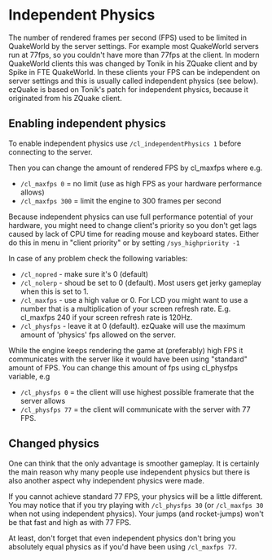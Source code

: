 ---
---

# Independent Physics

The number of rendered frames per second (FPS) used to be limited in QuakeWorld by the server settings.
For example most QuakeWorld servers run at 77fps, so you couldn't have more than 77fps at the client.
In modern QuakeWorld clients this was changed by Tonik in his ZQuake client and by Spike in FTE QuakeWorld. In these clients your FPS can be independent on
server settings and this is usually called independent physics (see below).
ezQuake is based on Tonik's patch for independent physics, because it originated from his ZQuake client.

## Enabling independent physics

To enable independent physics use `/cl_independentPhysics 1` before connecting to the server.

Then you can change the amount of rendered FPS by cl_maxfps where e.g.

- `/cl_maxfps 0` = no limit (use as high FPS as your hardware performance allows)
- `/cl_maxfps 300` = limit the engine to 300 frames per second

Because independent physics can use full performance potential of your hardware, you might need to change client's priority so you don't get lags caused by lack
of CPU time for reading mouse and keyboard states. Either do this in menu in "client priority" or by setting `/sys_highpriority -1`

In case of any problem check the following variables:

- `/cl_nopred` - make sure it's 0 (default)
- `/cl_nolerp` - shoud be set to 0 (default). Most users get jerky gameplay when this is set to 1.
- `/cl_maxfps` - use a high value or 0. For LCD you might want to use a number that is a multiplication of your screen refresh rate. E.g. cl_maxfps 240 if your
  screen refresh rate is 120Hz.
- `/cl_physfps` - leave it at 0 (default). ezQuake will use the maximum amount of 'physics' fps allowed on the server.

While the engine keeps rendering the game at (preferably) high FPS it communicates with the server like it would have been using "standard" amount of FPS. You
can change this amount of fps using cl_physfps variable, e.g

- `/cl_physfps 0` = the client will use highest possible framerate that the server allows
- `/cl_physfps 77` = the client will communicate with the server with 77 FPS.

## Changed physics

One can think that the only advantage is smoother gameplay. It is certainly the main reason why many people use independent physics but there is also another
aspect why independent physics were made.

If you cannot achieve standard 77 FPS, your physics will be a little different. You may notice that if you try playing with `/cl_physfps 30` (or `/cl_maxfps 30`
when not using independent physics). Your jumps (and rocket-jumps) won't be that fast and high as with 77 FPS.

At least, don't forget that even independent physics don't bring you absolutely equal physics as if you'd have been using `/cl_maxfps 77`.
